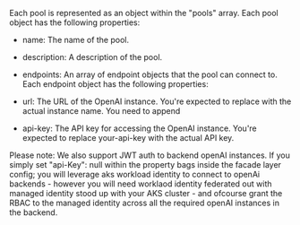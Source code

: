 Each pool is represented as an object within the "pools" array. Each pool object has the following properties:

- name: The name of the pool.
- description: A description of the pool.
- endpoints: An array of endpoint objects that the pool can connect to.
Each endpoint object has the following properties:

- url: The URL of the OpenAI instance. You're expected to replace <your-open-ai-instance> with the actual instance name. You need to append
- api-key: The API key for accessing the OpenAI instance. You're expected to replace your-api-key with the actual API key. 

Please note: We also support JWT auth to backend openAI instances. If you simply set "api-Key": null within the property bags inside the facade layer config; you will leverage aks workload identity to connect to openAi backends - however you will need worklaod identity federated out with managed identity stood up with your AKS cluster - and ofcourse grant the RBAC to the managed identity across all the required openAI instances in the backend.